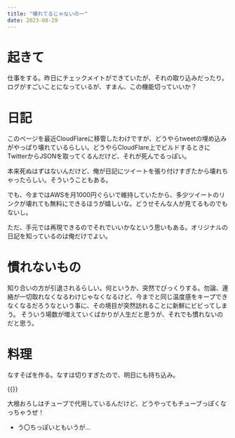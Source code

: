 ```yaml
---
title: "壊れてるじゃないのー"
date: 2023-08-29
---
```


# 起きて
仕事をする。昨日にチェックメイトができていたが、それの取り込みだったり。ログがすごいことになっているが、すまん、この機能切っていいか？



# 日記
このページを最近CloudFlareに移管したわけですが、どうやらtweetの埋め込みがやっぱり壊れているらしい。どうやらCloudFlare上でビルドするときにTwitterからJSONを取ってくるんだけど、それが死んでるっぽい。

本来死ぬはずはないんだけど、俺が日記にツイートを張り付けすぎたから壊れちゃったらしい。そういうこともある。

でも、今まではAWSを月1000円ぐらいで維持していたから、多少ツイートのリンクが壊れても無料にできるほうが嬉しいな。どうせそんな人が見てるものでもないし。

ただ、手元では再現できるのでそれでいいかなという思いもある。オリジナルの日記を知っているのは俺だけでよい。

# 慣れないもの
知り合いの方が引退されるらしい。何というか、突然でびっくりする。勿論、連絡が一切取れなくなるわけじゃなくなるけど、今までと同じ温度感をキープできなくなるだろうなという事に、その境目が突然訪れることに新鮮にビビってしまう。
そういう場数が増えていくばかりが人生だと思うが、それでも慣れないのだと思う。

# 料理
なすそばを作る。なすは切りすぎたので、明日にも持ち込み。

{{<youtube d3LMBiWWJ5k>}}

大根おろしはチューブで代用しているんだけど、どうやってもチューブっぽくなっちゃうぜ！
- う〇ちっぽいともいうが...